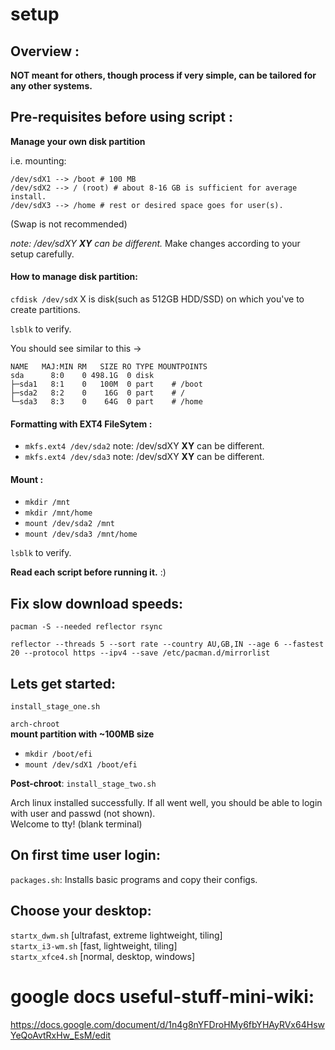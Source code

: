 # setup
## Overview : 
**NOT meant for others, though process if very simple, can be tailored for any other systems.**


## Pre-requisites before using script : 

**Manage your own disk partition**

i.e. mounting:

    /dev/sdX1 --> /boot # 100 MB
    /dev/sdX2 --> / (root) # about 8-16 GB is sufficient for average install.
    /dev/sdX3 --> /home # rest or desired space goes for user(s).

(Swap is not recommended)       

*note: /dev/sdXY **XY** can be different.*
Make changes according to your setup carefully.

#### How to manage disk partition:

`cfdisk /dev/sdX` X is disk(such as 512GB HDD/SSD) on which you've to create partitions.

`lsblk` to verify.

You should see similar to this ->

    NAME   MAJ:MIN RM   SIZE RO TYPE MOUNTPOINTS
    sda      8:0    0 498.1G  0 disk
    ├─sda1   8:1    0   100M  0 part    # /boot
    ├─sda2   8:2    0    16G  0 part    # /
    └─sda3   8:3    0    64G  0 part    # /home

#### Formatting with EXT4 FileSytem :
- `mkfs.ext4 /dev/sda2` note: /dev/sdXY **XY** can be different.
- `mkfs.ext4 /dev/sda3` note: /dev/sdXY **XY** can be different.

#### Mount :
- `mkdir /mnt`
- `mkdir /mnt/home`
- `mount /dev/sda2 /mnt`
- `mount /dev/sda3 /mnt/home`

`lsblk` to verify.

**Read each script before running it.**
  :)

## Fix slow download speeds:
`pacman -S --needed reflector rsync`

`reflector --threads 5 --sort rate --country AU,GB,IN --age 6 --fastest 20 --protocol https --ipv4 --save /etc/pacman.d/mirrorlist`

## Lets get started: 
`install_stage_one.sh`

`arch-chroot`  
**mount partition with ~100MB size**

- `mkdir /boot/efi`
- `mount /dev/sdX1 /boot/efi`

**Post-chroot**: `install_stage_two.sh`

Arch linux installed successfully.
If all went well, you should be able to login with user and passwd (not shown).  
Welcome to tty! (blank terminal)

## On first time user login:  
`packages.sh`: Installs basic programs and copy their configs.

## Choose your desktop:
`startx_dwm.sh`    [ultrafast, extreme lightweight, tiling]  
`startx_i3-wm.sh`  [fast, lightweight, tiling]  
`startx_xfce4.sh`  [normal, desktop, windows]  

# google docs useful-stuff-mini-wiki:
https://docs.google.com/document/d/1n4g8nYFDroHMy6fbYHAyRVx64HswYeQoAvtRxHw_EsM/edit